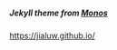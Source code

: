 ##### Jekyll theme from [Monos](https://github.com/ejjoo/jekyll-theme-monos)

https://jialuw.github.io/
